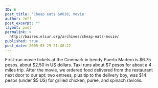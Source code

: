 ```yaml
---
ID: 6
post_title: 'Cheap eats &#038; movie'
author: Jeff
post_excerpt: ""
layout: post
permalink: >
  http://baires.elsur.org/archives/cheap-eats-movie/
published: true
post_date: 2005-03-29 21:48:22
---
```

First-run movie tickets at the Cinemark in trendy Puerto Madero is $6.75 pesos, about $2.50 in US dollars. Taxi runs about $7 pesos for about a 4 miles trip. After the movie, we ordered food delivered from the restaurant next door to our apt: two entrees, plus tip to the delivery boy, was $14 pesos (under $5 US) for grilled chicken, puree, and spinach raviolis.